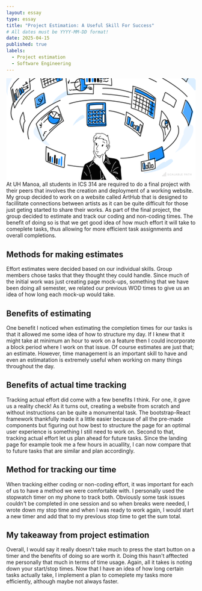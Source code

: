 ```yaml
---
layout: essay
type: essay
title: "Project Estimation: A Useful Skill For Success"
# All dates must be YYYY-MM-DD format!
date: 2025-04-15
published: true
labels:
  - Project estimation
  - Software Engineering
---
```

<img width="1000px" class="rounded float-start pe-4" src="../img/project-estimation.png">
<br>
At UH Manoa, all students in ICS 314 are required to do a final project with their peers that involves the creation and deployment of a working website. 
My group decided to work on a website called ArtHub that is designed to facillitate connections between artists as it can be quite difficult for those just geting started
to share their works. As part of the final project, the group decided to estimate and track our coding and non-coding times. The benefit of doing so is that
we get good idea of how much effort it will take to comeplete tasks, thus allowing for more efficient task assignments and overall completions.

## Methods for making estimates
Effort estimates were decided based on our individual skills. Group members chose tasks that they thought they could handle. Since much of the initial work was 
just creating page mock-ups, something that we have been doing all semester, we related our previous WOD times to give us an idea of how long each mock-up would take.

## Benefits of estimating
One benefit I noticed when estimating the completion times for our tasks is that it allowed me some idea of how to structure my day. If I knew that it might take
at minimum an hour to work on a feature then I could incorporate a block period where I work on that issue. Of course estimates are just that; an estimate. However, 
time management is an important skill to have and even an estimatation is extremely useful when working on many things throughout the day.

## Benefits of actual time tracking
Tracking actual effort did come with a few benefits I think. For one, it gave us a reality check! As it turns out, creating a website from scratch and without
instructions can be quite a monumental task. The bootstrap-React framework thankfully made it a little easier because of all the pre-made components but figuring
out how best to structure the page for an optimal user experience is something I still need to work on. Second to that, tracking actual effort let us plan ahead
for future tasks. Since the landing page for example took me a few hours in acuallity, I can now compare that to future tasks that are similar and plan accordingly.

## Method for tracking our time
When tracking either coding or non-coding effort, it was important for each of us to have a method we were comfortable with. I personally used the stopwatch
timer on my phone to track both. Obviously some task issues couldn't be completed in one session and so when breaks were needed, I wrote down my stop time and when 
I was ready to work again, I would start a new timer and add that to my previous stop time to get the sum total.

## My takeaway from project estimation
Overall, I would say it really doesn't take much to press the start button on a timer and the benefits of doing so are worth it. Doing this hasn't afftected
me personally that much in terms of time usage. Again, all it takes is noting down your start/stop times. Now that I have an idea of how long certain tasks
actually take, I implement a plan to comeplete my tasks more efficiently, although maybe not always faster.
